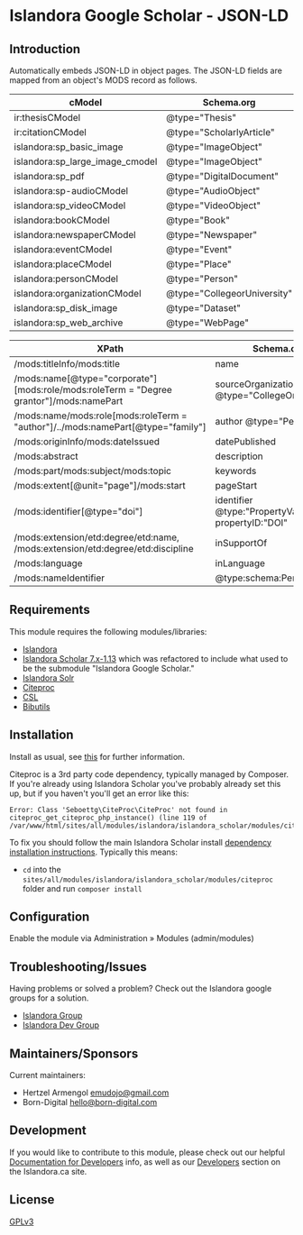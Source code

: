 # Islandora Google Scholar - JSON-LD

## Introduction

Automatically embeds JSON-LD in object pages. The JSON-LD fields are mapped from an object's MODS record as follows.

cModel|	Schema.org|
|--------- |-------------|
|ir:thesisCModel	| @type="Thesis"|
ir:citationCModel |	@type="ScholarlyArticle"
islandora:sp_basic_image |	@type="ImageObject"
islandora:sp_large_image_cmodel | @type="ImageObject"
islandora:sp_pdf |	@type="DigitalDocument"
islandora:sp-audioCModel |	@type="AudioObject"
islandora:sp_videoCModel |	@type="VideoObject"
islandora:bookCModel |	@type="Book"
islandora:newspaperCModel |	@type="Newspaper"
islandora:eventCModel |	@type="Event"
islandora:placeCModel |	@type="Place"
islandora:personCModel |	@type="Person"
islandora:organizationCModel |	@type="CollegeorUniversity"
islandora:sp_disk_image |	@type="Dataset"
islandora:sp_web_archive | @type="WebPage"

XPath|Schema.org|
|--------- |-------------|
/mods:titleInfo/mods:title|	name
/mods:name[@type="corporate"][mods:role/mods:roleTerm = "Degree grantor"]/mods:namePart	| sourceOrganization @type="CollegeOrUniversity"
/mods:name/mods:role[mods:roleTerm = "author"]/../mods:namePart[@type="family"]	|	author @type="Person"
/mods:originInfo/mods:dateIssued	| datePublished
/mods:abstract	| description
/mods:part/mods:subject/mods:topic	|	keywords
/mods:extent[@unit="page"]/mods:start	| pageStart
/mods:identifier[@type="doi"]	|	identifier @type:"PropertyValue" propertyID:"DOI"
/mods:extension/etd:degree/etd:name, /mods:extension/etd:degree/etd:discipline	| inSupportOf
/mods:language	| inLanguage
/mods:nameIdentifier	|	@type:schema:Person @id

## Requirements

This module requires the following modules/libraries:

* [Islandora](https://github.com/islandora/islandora)
* [Islandora Scholar 7.x-1.13](https://github.com/islandora/islandora_scholar) which was refactored to include what used to be the submodule "Islandora Google Scholar."
* [Islandora Solr](https://github.com/Islandora/islandora_solr_search)
* [Citeproc](https://github.com/Islandora/islandora_scholar/tree/7.x/modules/citeproc)
* [CSL](https://github.com/Islandora/islandora_scholar/tree/7.x/modules/csl)
* [Bibutils](https://github.com/Islandora/islandora_scholar/tree/7.x/modules/bibutils)

## Installation

Install as usual, see [this](https://drupal.org/documentation/install/modules-themes/modules-7) for further information.

Citeproc is a 3rd party code dependency, typically managed by Composer. If you're already using Islandora Scholar you've probably already set this up, but if you haven't you'll get an error like this:

```
Error: Class 'Seboettg\CiteProc\CiteProc' not found in citeproc_get_citeproc_php_instance() (line 119 of /var/www/html/sites/all/modules/islandora/islandora_scholar/modules/citeproc/citeproc.module).
```

To fix you should follow the main Islandora Scholar install [dependency installation instructions](https://github.com/islandora/islandora_scholar/#requirements). Typically this means:

* `cd` into the `sites/all/modules/islandora/islandora_scholar/modules/citeproc` folder and run `composer install`

## Configuration

Enable the module via Administration » Modules (admin/modules)

## Troubleshooting/Issues

Having problems or solved a problem? Check out the Islandora google groups for a solution.

* [Islandora Group](https://groups.google.com/forum/?hl=en&fromgroups#!forum/islandora)
* [Islandora Dev Group](https://groups.google.com/forum/?hl=en&fromgroups#!forum/islandora-dev)

## Maintainers/Sponsors

Current maintainers:

* Hertzel Armengol <emudojo@gmail.com>
* Born-Digital <hello@born-digital.com>

## Development

If you would like to contribute to this module, please check out our helpful [Documentation for Developers](https://github.com/Islandora/islandora/wiki#wiki-documentation-for-developers) info, as well as our [Developers](http://islandora.ca/developers) section on the Islandora.ca site.

## License

[GPLv3](http://www.gnu.org/licenses/gpl-3.0.txt)
